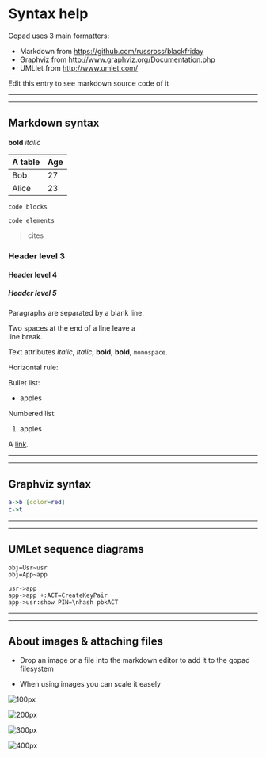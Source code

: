 # Syntax help

Gopad uses 3 main formatters:

- Markdown from https://github.com/russross/blackfriday
- Graphviz from http://www.graphviz.org/Documentation.php
- UMLlet from http://www.umlet.com/

Edit this entry to see markdown source code of it

---
---

## Markdown syntax

**bold** *italic*

A table    | Age
-----------|------
Bob        | 27
Alice      | 23

```
code blocks
```

`code elements`

> cites

### Header level 3
#### Header level 4
##### Header level 5
 
Paragraphs are separated
by a blank line.

Two spaces at the end of a line leave a  
line break.

Text attributes _italic_, *italic*, __bold__, **bold**, `monospace`.

Horizontal rule:


Bullet list:

  * apples

Numbered list:

  1. apples

A [link](http://example.com).

---
---

## Graphviz syntax

```dot
a->b [color=red]
c->t
```

---
---

## UMLet sequence diagrams

```umlet:sequence
obj=Usr~usr
obj=App~app

usr->app
app->app +:ACT=CreateKeyPair
app->usr:show PIN=\nhash pbkACT
```

---
---

## About images & attaching files

* Drop an image or a file into the markdown editor to add it
  to the gopad filesystem

* When using images you can scale it easely

![100px](https://blog.golang.org/gopher/header.jpg)

![200px](https://blog.golang.org/gopher/header.jpg)

![300px](https://blog.golang.org/gopher/header.jpg)

![400px](https://blog.golang.org/gopher/header.jpg)

